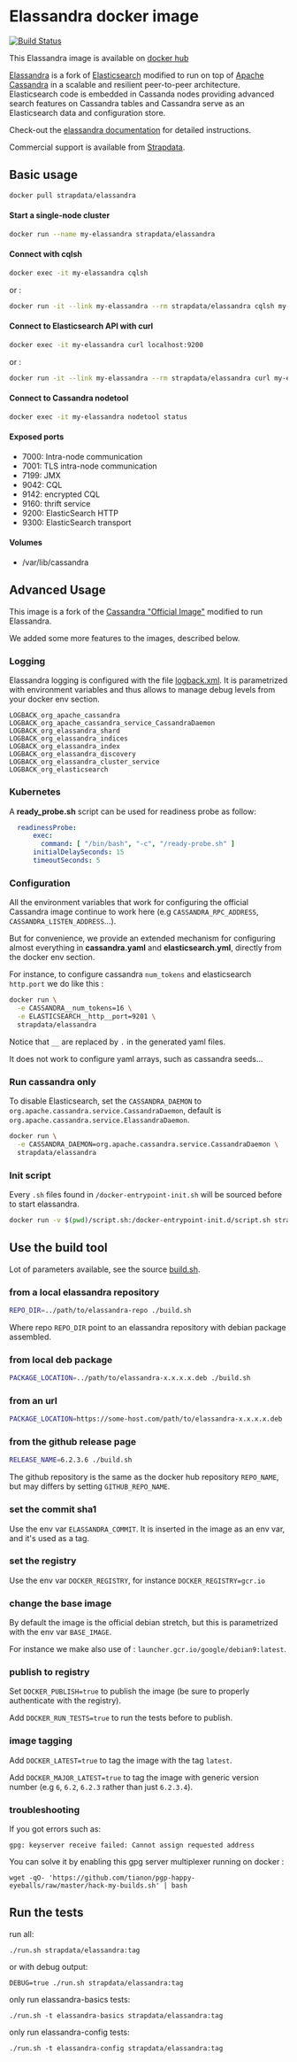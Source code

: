 # Elassandra docker image

[![Build Status](https://travis-ci.org/strapdata/docker-elassandra.svg?branch=master)](https://travis-ci.org/strapdata/docker-elassandra)

This Elassandra image is available on [docker hub](https://hub.docker.com/r/strapdata/elassandra/)

[Elassandra](https://github.com/strapdata/elassandra) is a fork of [Elasticsearch](https://github.com/elastic/elasticsearch) modified to run on top of [Apache Cassandra](http://cassandra.apache.org/) in a scalable and resilient peer-to-peer architecture. Elasticsearch code is embedded in Cassanda nodes providing advanced search features on Cassandra tables and Cassandra serve as an Elasticsearch data and configuration store.

Check-out the [elassandra documentation](http://doc.elassandra.io/en/latest) for detailed instructions.

Commercial support is available from [Strapdata](https://www.strapdata.com).

## Basic usage

```bash
docker pull strapdata/elassandra
```

#### Start a single-node cluster

```bash
docker run --name my-elassandra strapdata/elassandra
```

#### Connect with cqlsh

```bash
docker exec -it my-elassandra cqlsh
```

or :

```bash
docker run -it --link my-elassandra --rm strapdata/elassandra cqlsh my-elassandra
```


#### Connect to Elasticsearch API with curl

```bash
docker exec -it my-elassandra curl localhost:9200
```

or :

```bash
docker run -it --link my-elassandra --rm strapdata/elassandra curl my-elassandra:9200
```

#### Connect to Cassandra nodetool

```bash
docker exec -it my-elassandra nodetool status
```

#### Exposed ports

* 7000: Intra-node communication
* 7001: TLS intra-node communication
* 7199: JMX
* 9042: CQL
* 9142: encrypted CQL
* 9160: thrift service
* 9200: ElasticSearch HTTP
* 9300: ElasticSearch transport

#### Volumes

* /var/lib/cassandra

## Advanced Usage

This image is a fork of the [Cassandra  "Official Image"](https://github.com/docker-library/cassandra) modified to run Elassandra.

We added some more features to the images, described below.

### Logging

Elassandra logging is configured with the file [logback.xml](./logback.xml).
It is parametrized with environment variables and thus allows to manage debug levels from your docker env section. 

```
LOGBACK_org_apache_cassandra
LOGBACK_org_apache_cassandra_service_CassandraDaemon
LOGBACK_org_elassandra_shard
LOGBACK_org_elassandra_indices
LOGBACK_org_elassandra_index
LOGBACK_org_elassandra_discovery
LOGBACK_org_elassandra_cluster_service
LOGBACK_org_elasticsearch
```

### Kubernetes

A **ready_probe.sh** script can be used for readiness probe as follow:

```yaml
  readinessProbe:
      exec:
        command: [ "/bin/bash", "-c", "/ready-probe.sh" ]
      initialDelaySeconds: 15
      timeoutSeconds: 5
```

### Configuration

All the environment variables that work for configuring the official Cassandra image continue to work here (e.g `CASSANDRA_RPC_ADDRESS`, `CASSANDRA_LISTEN_ADDRESS`...).

But for convenience, we provide an extended mechanism for configuring almost everything in **cassandra.yaml** and **elasticsearch.yml**, directly from the docker env section.

For instance, to configure cassandra `num_tokens` and elasticsearch `http.port` we do like this :

```bash
docker run \
  -e CASSANDRA__num_tokens=16 \
  -e ELASTICSEARCH__http__port=9201 \
  strapdata/elassandra
```

Notice that `__` are replaced by `.` in the generated yaml files.

It does not work to configure yaml arrays, such as cassandra seeds...

### Run cassandra only

To disable Elasticsearch, set the `CASSANDRA_DAEMON` to `org.apache.cassandra.service.CassandraDaemon`, default is `org.apache.cassandra.service.ElassandraDaemon`.

```bash
docker run \
  -e CASSANDRA_DAEMON=org.apache.cassandra.service.CassandraDaemon \
  strapdata/elassandra
```

### Init script

Every `.sh` files found in `/docker-entrypoint-init.sh` will be sourced before to start elassandra.

```bash
docker run -v $(pwd)/script.sh:/docker-entrypoint-init.d/script.sh strapdata/elassandra
```

## Use the build tool

Lot of parameters available, see the source [build.sh](./build.sh).

### from a local elassandra repository
```bash
REPO_DIR=../path/to/elassandra-repo ./build.sh
```

Where repo `REPO_DIR` point to an elassandra repository with debian package assembled.

### from local deb package
```bash
PACKAGE_LOCATION=../path/to/elassandra-x.x.x.x.deb ./build.sh
```

### from an url
```bash
PACKAGE_LOCATION=https://some-host.com/path/to/elassandra-x.x.x.x.deb ./build.sh
```

### from the github release page
```bash
RELEASE_NAME=6.2.3.6 ./build.sh
```

The github repository is the same as the docker hub repository `REPO_NAME`, but may differs by setting `GITHUB_REPO_NAME`.

### set the commit sha1

Use the env var `ELASSANDRA_COMMIT`. It is inserted in the image as an env var, and it's used as a tag.

### set the registry

Use the env var `DOCKER_REGISTRY`, for instance `DOCKER_REGISTRY=gcr.io`

### change the base image

By default the image is the official debian stretch, but this is parametrized with the env var `BASE_IMAGE`.

For instance we make also use of : `launcher.gcr.io/google/debian9:latest`. 

### publish to registry

Set `DOCKER_PUBLISH=true` to publish the image (be sure to properly authenticate with the registry).

Add `DOCKER_RUN_TESTS=true` to run the tests before to publish.

### image tagging

Add `DOCKER_LATEST=true` to tag the image with the tag `latest`.

Add `DOCKER_MAJOR_LATEST=true` to tag the image with generic version number (e.g `6`, `6.2`, `6.2.3` rather than just `6.2.3.4`).

### troubleshooting

If you got errors such as:
```
gpg: keyserver receive failed: Cannot assign requested address
```

You can solve it by enabling this gpg server multiplexer running on docker :
```
wget -qO- 'https://github.com/tianon/pgp-happy-eyeballs/raw/master/hack-my-builds.sh' | bash
```

## Run the tests

run all:

`./run.sh strapdata/elassandra:tag`

or with debug output:

`DEBUG=true ./run.sh strapdata/elassandra:tag`

only run elassandra-basics tests:

`./run.sh -t elassandra-basics strapdata/elassandra:tag`

only run elassandra-config tests:

`./run.sh -t elassandra-config strapdata/elassandra:tag`
